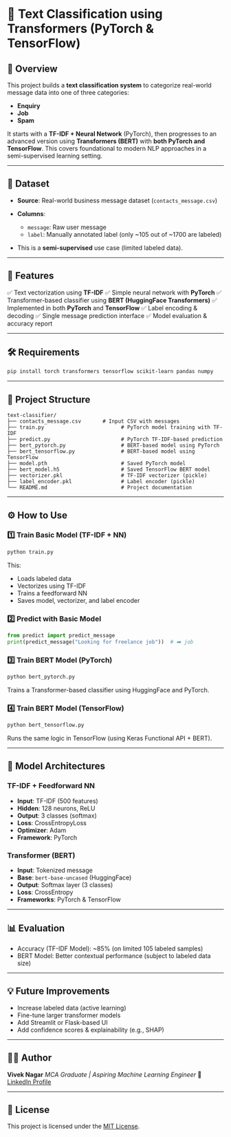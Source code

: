 # 🧠 Text Classification using Transformers (PyTorch & TensorFlow)

## 📌 Overview

This project builds a **text classification system** to categorize real-world message data into one of three categories:

* **Enquiry**
* **Job**
* **Spam**

It starts with a **TF-IDF + Neural Network** (PyTorch), then progresses to an advanced version using **Transformers (BERT)** with **both PyTorch and TensorFlow**. This covers foundational to modern NLP approaches in a semi-supervised learning setting.

---

## 📂 Dataset

* **Source**: Real-world business message dataset (`contacts_message.csv`)
* **Columns**:

  * `message`: Raw user message
  * `label`: Manually annotated label (only \~105 out of \~1700 are labeled)
* This is a **semi-supervised** use case (limited labeled data).

---

## 🚀 Features

✅ Text vectorization using **TF-IDF**
✅ Simple neural network with **PyTorch**
✅ Transformer-based classifier using **BERT (HuggingFace Transformers)**
✅ Implemented in both **PyTorch** and **TensorFlow**
✅ Label encoding & decoding
✅ Single message prediction interface
✅ Model evaluation & accuracy report

---

## 🛠️ Requirements

```bash
pip install torch transformers tensorflow scikit-learn pandas numpy
```

---

## 📁 Project Structure

```
text-classifier/
├── contacts_message.csv       # Input CSV with messages
├── train.py                         # PyTorch model training with TF-IDF
├── predict.py                       # PyTorch TF-IDF-based prediction
├── bert_pytorch.py                  # BERT-based model using PyTorch
├── bert_tensorflow.py               # BERT-based model using TensorFlow
├── model.pth                        # Saved PyTorch model
├── bert_model.h5                    # Saved TensorFlow BERT model
├── vectorizer.pkl                   # TF-IDF vectorizer (pickle)
├── label_encoder.pkl                # Label encoder (pickle)
└── README.md                        # Project documentation
```

---

## ⚙️ How to Use

### 1️⃣ Train Basic Model (TF-IDF + NN)

```bash
python train.py
```

This:

* Loads labeled data
* Vectorizes using TF-IDF
* Trains a feedforward NN
* Saves model, vectorizer, and label encoder

### 2️⃣ Predict with Basic Model

```python
from predict import predict_message
print(predict_message("Looking for freelance job"))  # ➡️ job
```

### 3️⃣ Train BERT Model (PyTorch)

```bash
python bert_pytorch.py
```

Trains a Transformer-based classifier using HuggingFace and PyTorch.

### 4️⃣ Train BERT Model (TensorFlow)

```bash
python bert_tensorflow.py
```

Runs the same logic in TensorFlow (using Keras Functional API + BERT).

---

## 🧠 Model Architectures

### TF-IDF + Feedforward NN

* **Input**: TF-IDF (500 features)
* **Hidden**: 128 neurons, ReLU
* **Output**: 3 classes (softmax)
* **Loss**: CrossEntropyLoss
* **Optimizer**: Adam
* **Framework**: PyTorch

### Transformer (BERT)

* **Input**: Tokenized message
* **Base**: `bert-base-uncased` (HuggingFace)
* **Output**: Softmax layer (3 classes)
* **Loss**: CrossEntropy
* **Frameworks**: PyTorch & TensorFlow

---

## 📊 Evaluation

* Accuracy (TF-IDF Model): \~85% (on limited 105 labeled samples)
* BERT Model: Better contextual performance (subject to labeled data size)

---

## 💡 Future Improvements

* Increase labeled data (active learning)
* Fine-tune larger transformer models
* Add Streamlit or Flask-based UI
* Add confidence scores & explainability (e.g., SHAP)

---

## 👨‍💻 Author

**Vivek Nagar**
*MCA Graduate | Aspiring Machine Learning Engineer*
🔗 [LinkedIn Profile](https://www.linkedin.com/in/vivek-nagar)

---

## 📜 License

This project is licensed under the [MIT License](LICENSE).

